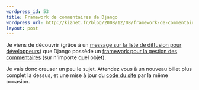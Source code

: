 ```yaml
--- 
wordpress_id: 53
title: Framework de commentaires de Django
wordpress_url: http://kiznet.fr/blog/2008/12/08/framework-de-commentaires-de-django/
layout: post
---
```


Je viens de découvrir (grâce à un [message sur la liste de diffusion pour
développeurs](http://groups.google.com/group/django-developers/browse_thread/thread/ff23d12b0c167cbb?hl=en))
que Django possède un [framework pour la gestion des
commentaires](http://docs.djangoproject.com/en/dev/ref/contrib/comments/) (sur
n'importe quel objet).

Je vais donc creuser un peu le sujet. Attendez vous à un nouveau billet plus
complet là dessus, et une mise à jour du [code du
site](http://www.bitbucket.org/Kizlum/kiznet/src/) par la même occasion.
